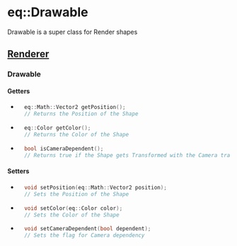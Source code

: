 # eq::Drawable

Drawable is a super class for Render shapes

## [Renderer](../renderer.md)

### Drawable
#### Getters

- ```cpp
    eq::Math::Vector2 getPosition();
    // Returns the Position of the Shape
  ```

- ```cpp
    eq::Color getColor();
    // Returns the Color of the Shape
  ```

- ```cpp
    bool isCameraDependent();
    // Returns true if the Shape gets Transformed with the Camera transform
  ```

#### Setters

- ```cpp
    void setPosition(eq::Math::Vector2 position);
    // Sets the Position of the Shape
  ```

- ```cpp
    void setColor(eq::Color color);
    // Sets the Color of the Shape
  ```

- ```cpp
    void setCameraDependent(bool dependent);
    // Sets the flag for Camera dependency
  ```